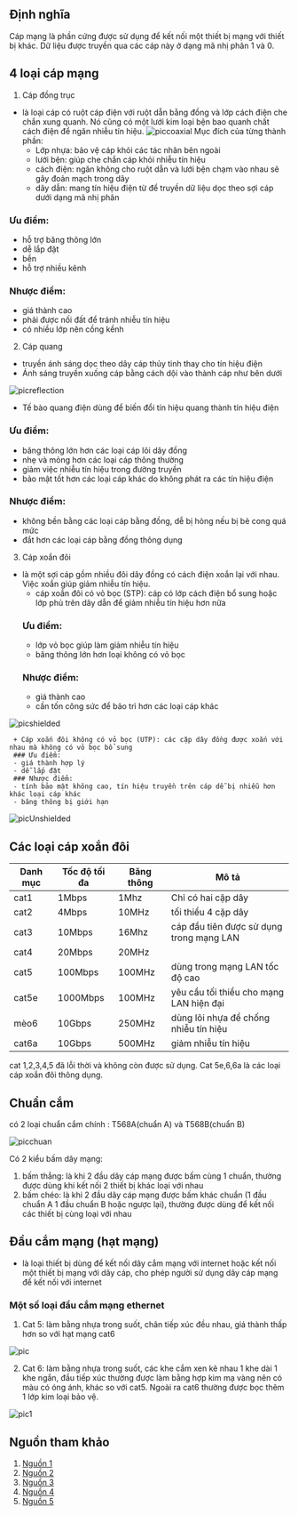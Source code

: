## Định nghĩa
Cáp mạng là phần cứng được sử dụng để kết nối một thiết bị mạng với thiết bị khác. Dữ liệu được truyền qua các cáp này ở dạng mã nhị phân 1 và 0.
## 4 loại cáp mạng
1. Cáp đồng trục
+ là loại cáp có ruột cáp điện với ruột dẫn bằng đồng và lớp cách điện che chắn xung quanh. Nó cũng có một lưới kim loại bện bao quanh chất cách điện để ngăn nhiễu tín hiệu.
![piccoaxial](./images/coaxial.png)
Mục đích của từng thành phần:
     + Lớp nhựa: bảo vệ cáp khỏi các tác nhân bên ngoài
     + lưới bện: giúp che chắn cáp khỏi nhiễu tín hiệu
     + cách điện: ngăn không cho ruột dẫn và lưới bện chạm vào nhau sẽ gây đoản mạch trong dây
     + dây dẫn: mang tín hiệu điện từ để truyền dữ liệu dọc theo sợi cáp dưới dạng mã nhị phân

### Ưu điểm:
- hỗ trợ băng thông lớn
- dễ lắp đặt
- bền 
- hỗ trợ nhiều kênh
### Nhược điểm:
- giá thành cao
- phải được nối đất để tránh nhiễu tín hiệu
- có nhiều lớp nên cồng kềnh
2. Cáp quang
+ truyền ánh sáng dọc theo dây cáp thủy tinh thay cho tín hiệu điện
+ Ánh sáng truyền xuống cáp bằng cách dội vào thành cáp như bên dưới

![picreflection](./images/internalreflection.png)

+ Tế bào quang điện dùng để biến đổi tín hiệu quang thành tín hiệu điện

### Ưu điểm:
- băng thông lớn hơn các loại cáp lõi dây đồng
- nhẹ và mỏng hơn các loại cáp thông thường
- giảm việc nhiễu tín hiệu trong đường truyền
- bảo mật tốt hơn các loại cáp khác do không phát ra các tín hiệu điện

### Nhược điểm:
- không bền bằng các loại cáp bằng đồng, dễ bị hỏng nếu bị bẻ cong quá mức
- đắt hơn các loại cáp bằng đồng thông dụng

3. Cáp xoắn đôi
- là một sợi cáp gồm nhiều đôi dây đồng có cách điện xoắn lại với nhau. Việc xoắn giúp giảm nhiễu tín hiệu.
     + cáp xoắn đôi có vỏ bọc (STP): cáp có lớp cách điện bổ sung hoặc lớp phủ trên dây dẫn để giảm nhiễu tín hiệu hơn nữa
     ### Ưu điểm:
     - lớp vỏ bọc giúp làm giảm nhiễu tín hiệu 
     - băng thông lớn hơn loại không có vỏ bọc
     ### Nhược điểm:
     - giá thành cao
     - cần tốn công sức để bảo trì hơn các loại cáp khác

![picshielded](./images/shielded.png)

     + Cáp xoắn đôi không có vỏ bọc (UTP): các cặp dây đồng được xoắn với nhau mà không có vỏ bọc bổ sung
     ### Ưu điểm:
     - giá thành hợp lý
     - dễ lắp đặt
     ### Nhược điểm:
     - tính bảo mật không cao, tín hiệu truyền trên cáp dễ bị nhiễu hơn khác loại cáp khác
     - băng thông bị giới hạn
    

![picUnshielded](./images/unshielded.png)

## Các loại cáp xoắn đôi

|Danh mục|Tốc độ tối đa|Băng thông|Mô tả|
|----|----|----|----|
|cat1|1Mbps|1Mhz|Chỉ có hai cặp dây|
|cat2|4Mbps|10MHz|tối thiểu 4 cặp dây|
|cat3|10Mbps|16Mhz| cáp đầu tiên được sử dụng trong mạng LAN|
|cat4|20Mbps|20MHz| |
|cat5|100Mbps|100MHz| dùng trong mạng LAN tốc độ cao|
|cat5e|1000Mbps|100MHz| yêu cầu tối thiểu cho mạng LAN hiện đại|
|mèo6| 10Gbps|250MHz| dùng lõi nhựa để chống nhiễu tín hiệu |
|cat6a|10Gbps|500MHz|giảm nhiễu tín hiệu|

cat 1,2,3,4,5 đã lỗi thời và không còn được sử dụng. Cat 5e,6,6a là các loại cáp xoắn đôi thông dụng.
## Chuẩn cắm
có 2 loại chuẩn cắm chính : T568A(chuẩn A) và T568B(chuẩn B)

![picchuan](./images/chuancam.png)

Có 2 kiểu bấm dây mạng:
1. bấm thẳng: là khi 2 đầu dây cáp mạng được bấm cùng 1 chuẩn, thường được dùng khi kết nối 2 thiết bị khác loại với nhau
2. bấm chéo: là khi 2 đầu dây cáp mạng được bấm khác chuẩn (1 đầu chuẩn A 1 đầu chuẩn B hoặc ngược lại), thường được dùng để kết nối các thiết bị cùng loại với nhau

## Đầu cắm mạng (hạt mạng)
- là loại thiết bị dùng để kết nối dây cắm mạng với internet hoặc kết nối một thiết bị mạng với dây cáp, cho phép người sử dụng dây cáp mạng để kết nối với internet
### Một số loại đầu cắm mạng ethernet
1. Cat 5: làm bằng nhựa trong suốt, chân tiếp xúc đều nhau, giá thành thấp hơn so với hạt mạng cat6

![pic](./images/catfive.png)

2. Cat 6: làm bằng nhựa trong suốt, các khe cắm xen kẽ nhau 1 khe dài 1 khe ngắn, đầu tiếp xúc thường được làm bằng hợp kim mạ vàng nên có màu có óng ánh, khác so với cat5. Ngoài ra cat6 thường được bọc thêm 1 lớp kim loại bảo vệ. 

![pic1](./images/catsix.png)




## Nguồn tham khảo
1. [Nguồn 1](https://www.geeksforgeeks.org/twisted-pair-cable/)
2. [Nguồn 2](https://www.computernetworkingnotes.com/networking-tutorials/network-cable-types-and-specifications.html)
3. [Nguồn 3](https://quantrimang.com/cong-nghe/huong-dan-cach-bam-day-mang-116835)
4. [Nguồn 4](https://daymang.com/3218/cach-bam-day-mang-nhanh-va-chuan.html)
5. [Nguồn 5](https://catthanh.com/hat-mang-cat5hat-mang-cat6-khac-nhau-nhung-gi/)


